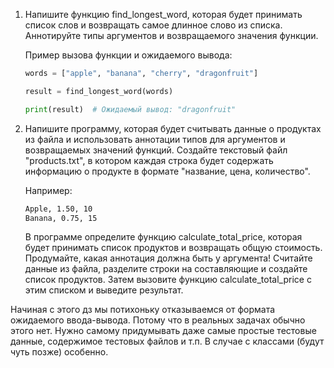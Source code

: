 1. Напишите функцию find_longest_word, которая будет принимать список слов и возвращать самое длинное слово из списка. Аннотируйте типы аргументов и возвращаемого значения функции.

    Пример вызова функции и ожидаемого вывода:

    ```python
    words = ["apple", "banana", "cherry", "dragonfruit"]

    result = find_longest_word(words)

    print(result)  # Ожидаемый вывод: "dragonfruit"
    ```

2. Напишите программу, которая будет считывать данные о продуктах из файла и использовать аннотации типов для аргументов и возвращаемых значений функций. Создайте текстовый файл "products.txt", в котором каждая строка будет содержать информацию о продукте в формате "название, цена, количество". 

   Например:

    ```txt
    Apple, 1.50, 10
    Banana, 0.75, 15
    ```
   
    В программе определите функцию calculate_total_price, которая будет принимать список продуктов и возвращать общую стоимость. Продумайте, какая аннотация должна быть у аргумента! Считайте данные из файла, разделите строки на составляющие и создайте список продуктов. Затем вызовите функцию calculate_total_price с этим списком и выведите результат.

    
Начиная с этого дз мы потихоньку отказываемся от формата ожидаемого ввода-вывода. Потому что в реальных задачах обычно этого нет. Нужно самому придумывать даже самые простые тестовые данные, содержимое тестовых файлов и т.п. В случае с классами (будут чуть позже) особенно.
